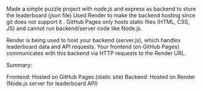 Made a simple puzzle project with node.js and express as backend to store the leaderboard (json file)
Used Render to make the backend hosting since git does not support it .
GitHub Pages only hosts static files (HTML, CSS, JS) and cannot run backend/server code like Node.js.

Render is being used to host your backend (server.js), which handles leaderboard data and API requests.
Your frontend (on GitHub Pages) communicates with this backend via HTTP requests to the Render URL.

Summary:

Frontend: Hosted on GitHub Pages (static site)
Backend: Hosted on Render (Node.js server for leaderboard API)
